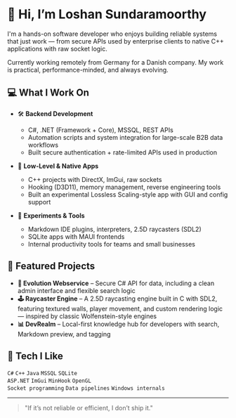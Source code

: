 # 👋 Hi, I’m Loshan Sundaramoorthy

I'm a hands-on software developer who enjoys building reliable systems that just work — from secure APIs used by enterprise clients to native C++ applications with raw socket logic.

Currently working remotely from Germany for a Danish company. My work is practical, performance-minded, and always evolving.

## 💻 What I Work On

- 🛠️ **Backend Development**
  - C#, .NET (Framework + Core), MSSQL, REST APIs
  - Automation scripts and system integration for large-scale B2B data workflows
  - Built secure authentication + rate-limited APIs used in production

- 🧠 **Low-Level & Native Apps**
  - C++ projects with DirectX, ImGui, raw sockets
  - Hooking (D3D11), memory management, reverse engineering tools
  - Built an experimental Lossless Scaling-style app with GUI and config support

- 🧪 **Experiments & Tools**
  - Markdown IDE plugins, interpreters, 2.5D raycasters (SDL2)
  - SQLite apps with MAUI frontends
  - Internal productivity tools for teams and small businesses

## 🚀 Featured Projects

- **🔌 Evolution Webservice** – Secure C# API for data, including a clean admin interface and flexible search logic  
- **🕹️ Raycaster Engine** – A 2.5D raycasting engine built in C with SDL2, featuring textured walls, player movement, and custom rendering logic — inspired by classic Wolfenstein-style engines
- **📊 DevRealm** – Local-first knowledge hub for developers with search, Markdown preview, and tagging  

## 🧠 Tech I Like

`C#` `C++` `Java` `MSSQL` `SQLite`  
`ASP.NET` `ImGui` `MinHook` `OpenGL`  
`Socket programming` `Data pipelines` `Windows internals`

---

> "If it’s not reliable or efficient, I don’t ship it."
